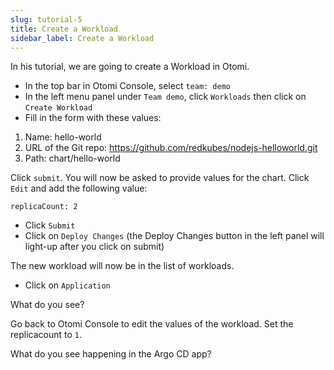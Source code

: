 ```yaml
---
slug: tutorial-5
title: Create a Workload
sidebar_label: Create a Workload
---
```


In his tutorial, we are going to create a Workload in Otomi.

- In the top bar in Otomi Console, select `team: demo`
- In the left menu panel under `Team demo`, click `Workloads` then click on `Create Workload`
- Fill in the form with these values:

1. Name: hello-world
2. URL of the Git repo: https://github.com/redkubes/nodejs-helloworld.git
3. Path: chart/hello-world

Click `submit`. You will now be asked to provide values for the chart. Click `Edit` and add the following value:

```
replicaCount: 2
```

- Click `Submit`
- Click on `Deploy Changes` (the Deploy Changes button in the left panel will light-up after you click on submit)

The new workload will now be in the list of workloads. 

- Click on `Application`

What do you see?

Go back to Otomi Console to edit the values of the workload. Set the replicacount to `1`.

What do you see happening in the Argo CD app?
